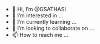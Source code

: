 - 👋 Hi, I’m @GSATHASI
- 👀 I’m interested in ...
- 🌱 I’m currently learning ...
- 💞️ I’m looking to collaborate on ...
- 📫 How to reach me ...

<!---
GSATHASI/GSATHASI is a ✨ special ✨ repository because its `README.md` (this file) appears on your GitHub profile.
You can click the Preview link to take a look at your changes.
--->
